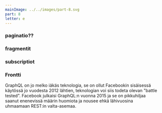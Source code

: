 ```yaml
---
mainImage: ../../images/part-8.svg
part: 8
letter: e
---
```


<div class="content">

### paginatio??

### fragmentit

### subscriptiot

### Frontti

GraphQL on jo melko iäkäs teknologia, se on ollut Facebookin sisäisessä käytössä jo vuodesta 2012 lähtien, teknologian voi siis todeta olevan "battle tested". Facebook julkaisi GraphQL:n vuonna 2015 ja se on pikkuhiljaa saanut enenevissä määrin huomiota ja nousee ehkä lähivuosina uhmaamaan REST:in valta-asemaa.

</div>
